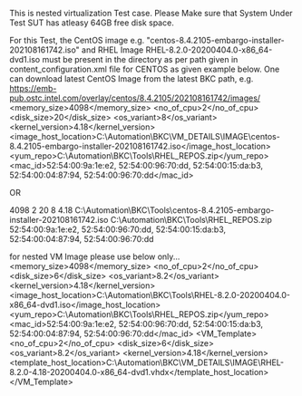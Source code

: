 This is nested virtualization Test case.
Please Make sure that System Under Test SUT has atleasy 64GB free disk space.

For this Test, the CentOS image e.g. "centos-8.4.2105-embargo-installer-202108161742.iso" and
RHEL Image RHEL-8.2.0-20200404.0-x86_64-dvd1.iso must be present
in the directory as per path given in content_configuration.xml file for CENTOS
as given example below.
One can download latest CentOS Image from the latest BKC path, e.g. https://emb-pub.ostc.intel.com/overlay/centos/8.4.2105/202108161742/images/
<CENTOS>
    <ISO>
        <memory_size>4098</memory_size>
        <no_of_cpu>2</no_of_cpu>
        <disk_size>20</disk_size>
        <os_variant>8</os_variant>
        <kernel_version>4.18</kernel_version>
        <image_host_location>C:\Automation\BKC\VM_DETAILS\IMAGE\centos-8.4.2105-embargo-installer-202108161742.iso</image_host_location>
        <yum_repo>C:\Automation\BKC\Tools\RHEL_REPOS.zip</yum_repo>
        <!-- Put the free MAC id which is registered in IT portal
        example: <mac_id>52:54:00:83:CE:82, 52:54:00:BA:84:11</mac_id>-->
        <mac_id>52:54:00:9a:1e:e2, 52:54:00:96:70:dd, 52:54:00:15:da:b3, 52:54:00:04:87:94, 52:54:00:96:70:dd</mac_id>
    </ISO>
</CENTOS>

OR

<CENTOS>
    <ISO>
        <memory_size>4098</memory_size>
        <no_of_cpu>2</no_of_cpu>
        <disk_size>20</disk_size>
        <os_variant>8</os_variant>
        <kernel_version>4.18</kernel_version>
        <image_host_location>C:\Automation\BKC\Tools\centos-8.4.2105-embargo-installer-202108161742.iso</image_host_location>
        <yum_repo>C:\Automation\BKC\Tools\RHEL_REPOS.zip</yum_repo>
        <!-- Put the free MAC id which is registered in IT portal
        example: <mac_id>52:54:00:83:CE:82, 52:54:00:BA:84:11</mac_id>-->
        <mac_id>52:54:00:9a:1e:e2, 52:54:00:96:70:dd, 52:54:00:15:da:b3, 52:54:00:04:87:94, 52:54:00:96:70:dd</mac_id>
    </ISO>
</CENTOS>

for nested VM Image please use below only...
<RHEL>
    <ISO>
        <memory_size>4098</memory_size>
        <no_of_cpu>2</no_of_cpu>
        <disk_size>6</disk_size>
        <os_variant>8.2</os_variant>
        <kernel_version>4.18</kernel_version>
        <image_host_location>C:\Automation\BKC\Tools\RHEL-8.2.0-20200404.0-x86_64-dvd1.iso</image_host_location>
        <yum_repo>C:\Automation\BKC\Tools\RHEL_REPOS.zip</yum_repo>
        <!-- Put the free MAC id which is registered in IT portal
        example: <mac_id>52:54:00:83:CE:82, 52:54:00:BA:84:11</mac_id>-->
        <mac_id>52:54:00:9a:1e:e2, 52:54:00:96:70:dd, 52:54:00:15:da:b3, 52:54:00:04:87:94, 52:54:00:96:70:dd</mac_id>
    </ISO>
    <VM_Template>
        <no_of_cpu>2</no_of_cpu>
        <disk_size>6</disk_size>
        <os_variant>8.2</os_variant>
        <kernel_version>4.18</kernel_version>
        <template_host_location>C:\Automation\BKC\VM_DETAILS\IMAGE\RHEL-8.2.0-4.18-20200404.0-x86_64-dvd1.vhdx</template_host_location>
    </VM_Template>
</RHEL>